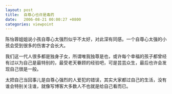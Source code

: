 ```yaml
---
layout: post
title:  自尊心也许是毒药
date:   2006-08-21 00:00:27 +0800
categories: viewpoint
---
```


陈怡蓉姐姐说小孩自尊心太强烈似乎不太好，对此深有同感。一个自尊心太强的小孩会受到很多的伤害才会长大。

我们这一代人很多都是独身子女，所谓唯我独尊是也，或许每个幸福的孩子都曾经有过以为自己是最特别的，最受老天眷顾的经验吧，可是芸芸众生，最后也许会发现自己很是一般。

太把自己当回事儿是自尊心强烈的人爱犯的错误，其实大家都过自己的生活，没有谁会特别关注谁，就像写博客大多数人不也就是给自己看而已。
